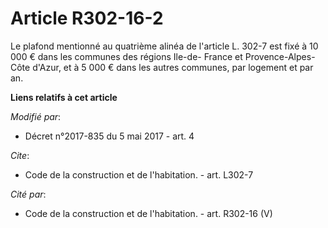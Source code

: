 # Article R302-16-2

Le plafond mentionné au quatrième alinéa de l'article L. 302-7 est fixé à 10 000 € dans les communes des régions Ile-de-
France et Provence-Alpes-Côte d'Azur, et à 5 000 € dans les autres communes, par logement et par an.

**Liens relatifs à cet article**

_Modifié par_:

  - Décret n°2017-835 du 5 mai 2017 - art. 4

_Cite_:

  - Code de la construction et de l'habitation. - art. L302-7

_Cité par_:

  - Code de la construction et de l'habitation. - art. R302-16 (V)
